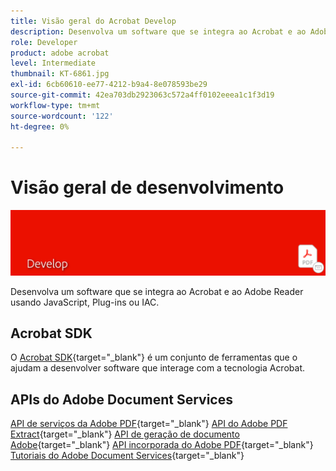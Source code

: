 ```yaml
---
title: Visão geral do Acrobat Develop
description: Desenvolva um software que se integra ao Acrobat e ao Adobe Reader usando JavaScript, Plug-ins ou IAC
role: Developer
product: adobe acrobat
level: Intermediate
thumbnail: KT-6861.jpg
exl-id: 6cb60610-ee77-4212-b9a4-8e078593be29
source-git-commit: 42ea703db2923063c572a4ff0102eeea1c1f3d19
workflow-type: tm+mt
source-wordcount: '122'
ht-degree: 0%

---
```


# Visão geral de desenvolvimento

![Imagem de revelação do Acrobat](../assets/Hero-Develop.png)

Desenvolva um software que se integra ao Acrobat e ao Adobe Reader usando JavaScript, Plug-ins ou IAC.

## Acrobat SDK

O [Acrobat SDK](https://opensource.adobe.com/dc-acrobat-sdk-docs/acrobatsdk/){target=&quot;_blank&quot;} é um conjunto de ferramentas que o ajudam a desenvolver software que interage com a tecnologia Acrobat.

## APIs do Adobe Document Services

[API de serviços da Adobe PDF](https://developer.adobe.com/document-services/apis/pdf-services/){target=&quot;_blank&quot;}
[API do Adobe PDF Extract](https://developer.adobe.com/document-services/apis/pdf-extract/){target=&quot;_blank&quot;}
[API de geração de documento Adobe](https://developer.adobe.com/document-services/apis/doc-generation/){target=&quot;_blank&quot;}
[API incorporada do Adobe PDF](https://developer.adobe.com/document-services/apis/pdf-embed/){target=&quot;_blank&quot;}
[Tutoriais do Adobe Document Services](https://experienceleague.adobe.com/docs/document-services/tutorials/overview.html){target=&quot;_blank&quot;}
